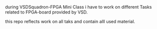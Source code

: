during VSDSquadron-FPGA Mini Class i have to work on different Tasks related to FPGA-board provided by VSD.

this repo reflects work on all taks and contain alll used material.
